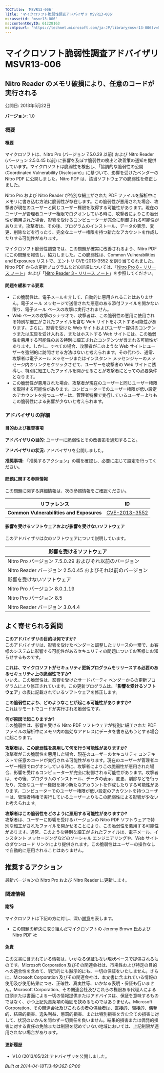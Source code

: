 ```yaml
---
TOCTitle: 'MSVR13-006'
Title: 'マイクロソフト脆弱性調査アドバイザリ MSVR13-006'
ms:assetid: 'msvr13-006'
ms:contentKeyID: 61228163
ms:mtpsurl: 'https://technet.microsoft.com/ja-JP/library/msvr13-006(v=Security.10)'
---
```




マイクロソフト脆弱性調査アドバイザリ MSVR13-006
===============================================

Nitro Reader のメモリ破損により、任意のコードが実行される
---------------------------------------------------------

公開日: 2013年5月22日

**バージョン:** 1.0

### 概要

#### 概要

マイクロソフトは、Nitro Pro (バージョン 7.5.0.29 以前) および Nitro Reader (バージョン 2.5.0.45 以前) に影響を及ぼす脆弱性の検出と改善策の通知を提供しています。マイクロソフトは脆弱性を検出し、「協調的な脆弱性の公開 (Coordinated Vulnerability Disclosure)」に基づいて、影響を受けたベンダーの Nitro PDF に公開しました。Nitro PDF は、該当ソフトウェアの脆弱性を修正しました。

Nitro Pro および Nitro Reader が特別な細工がされた PDF ファイルを解析中にメモリに書き込む方法に脆弱性が存在します。この脆弱性が悪用された場合、攻撃者が現在のユーザーと同じユーザー権限を取得する可能性があります。現在のユーザーが管理者ユーザー権限でログオンしている時に、攻撃者によりこの脆弱性が悪用された場合、影響を受けるコンピューターが完全に制御される可能性があります。攻撃者は、その後、プログラムのインストール、データの表示、変更、削除などを行ったり、完全なユーザー権限を持つ新たなアカウントを作成したりする可能性があります。

マイクロソフト脆弱性調査では、この問題が確実に改善されるよう、Nitro PDF にこの問題を報告し、協力しました。この脆弱性は、Common Vulnerabilities and Exposures リストで、エントリ CVE-2013-3552 を割り当てられました。Nitro PDF からの更新プログラムなどの詳細については、「[Nitro Pro 8 - リリース ノート](https://install.nitropdf.com/pro8/en/nitro-pro-8.pdf)」および「[Nitro Reader 3 - リリース ノート](https://install.nitropdf.com/reader/en/nitroreader_3_release_notes_en.pdf)」を参照してください。

#### 問題を緩和する要素

-   この脆弱性は、電子メールを介して、自動的に悪用されることはありません。電子メール メッセージで送信された悪意のある添付ファイルを開かない限り、電子メール ベースの攻撃は実行されません。
-   Web ベースの攻撃のシナリオで、攻撃者は、この脆弱性の悪用に使用される特別な細工がされたファイルを含む Web サイトをホストする可能性があります。さらに、影響を受けた Web サイトおよびユーザー提供のコンテンツまたは広告を受け入れる、またはホストする Web サイトには、この脆弱性を悪用する可能性のある特別に細工されたコンテンツが含まれる可能性があります。しかし、すべての場合、攻撃者がこのような Web サイトにユーザーを強制的に訪問させる方法はないと考えられます。その代わり、通常、攻撃者は電子メール メッセージまたはインスタント メッセンジャーのメッセージ内のリンクをクリックさせて、ユーザーを攻撃者の Web サイトに誘導し、特別に細工したファイルを開かせることが攻撃者にとっての必要条件となります。
-   この脆弱性が悪用された場合、攻撃者が現在のユーザーと同じユーザー権限を取得する可能性があります。コンピューターでのユーザー権限が低い設定のアカウントを持つユーザーは、管理者特権で実行しているユーザーよりもこの脆弱性による影響が少ないと考えられます。

### アドバイザリの詳細

#### 目的および推奨事項

**アドバイザリの目的:** ユーザーに脆弱性とその改善策を通知すること。

**アドバイザリの状況:** アドバイザリを公開しました。

**推奨事項:** 「推奨するアクション」の欄を確認し、必要に応じて設定を行ってください。

#### 問題に関する参照情報

この問題に関する詳細情報は、次の参照情報をご確認ください。

| リファレンス                             | ID                                                                               |
|------------------------------------------|----------------------------------------------------------------------------------|
| **Common Vulnerabilities and Exposures** | [CVE-2013-3552](https://www.cve.mitre.org/cgi-bin/cvename.cgi?name=cve-2013-3552) |

#### 影響を受けるソフトウェアおよび影響を受けないソフトウェア

このアドバイザリは次のソフトウェアについて説明しています。

| 影響を受けるソフトウェア                                    |
|-------------------------------------------------------------|
| Nitro Pro バージョン 7.5.0.29 およびそれ以前のバージョン    |
| Nitro Reader バージョン 2.5.0.45 およびそれ以前のバージョン |
| 影響を受けないソフトウェア                                  |
| Nitro Pro バージョン 8.0.1.19                               |
| Nitro Pro バージョン 8.5                                    |
| Nitro Reader バージョン 3.0.4.4                             |

よく寄せられる質問
------------------

 
**このアドバイザリの目的は何ですか?**  
このアドバイザリは、影響を受けたベンダーと調整したリリースの一環で、お客様のシステムに影響する可能性があるセキュリティの問題についてお客様にお知らせするものです。

**これは、マイクロソフトがセキュリティ更新プログラムをリリースする必要のあるセキュリティ上の脆弱性ですか?**  
いいえ。この脆弱性は、影響を受けたサードパーティ ベンダーからの更新プログラムにより修正されています。この更新プログラムは、「**影響を受けるソフトウェア**」の表に記載されているソフトウェアを修正します。

**この脆弱性により、どのようなことが起こる可能性がありますか?**  
これはリモートでコードが実行される脆弱性です。

**何が原因で起こりますか?**  
この脆弱性は、影響を受ける Nitro PDF ソフトウェアが特別に細工された PDF ファイルの解析中にメモリ内の無効なアドレスにデータを書き込もうとする場合に起こります。

**攻撃者は、この脆弱性を悪用して何を行う可能性がありますか?**  
攻撃者がこの脆弱性を悪用した場合、現在のユーザーのセキュリティ コンテキストで任意のコードが実行される可能性があります。現在のユーザーが管理者ユーザー権限でログオンしている時に、攻撃者によりこの脆弱性が悪用された場合、影響を受けるコンピューターが完全に制御される可能性があります。攻撃者は、その後、プログラムのインストール、データの表示、変更、削除などを行ったり、完全なユーザー権限を持つ新たなアカウントを作成したりする可能性があります。コンピューターでのユーザー権限が低い設定のアカウントを持つユーザーは、管理者特権で実行しているユーザーよりもこの脆弱性による影響が少ないと考えられます。

**攻撃者はこの脆弱性をどのように悪用する可能性がありますか?**  
攻撃者は、ユーザーに影響を受けるバージョンの Nitro PDF ソフトウェアで特別な細工がされたファイルを開かせることにより、この脆弱性を悪用する可能性があります。通常、このような特別な細工がされたファイルは、電子メール、インスタント メッセージングなどのソーシャル エンジニアリングや、Web サイトのダウンロード リンクにより提供されます。この脆弱性はユーザーの操作なしで自動的に悪用されることはありません。

推奨するアクション
------------------

 
最新バージョンの Nitro Pro および Nitro Reader に更新します。

### 関連情報

#### 謝辞

マイクロソフトは下記の方に対し、深い[謝意](https://go.microsoft.com/fwlink/?linkid=21127)を表します。

-   この問題の解決に取り組んだマイクロソフトの Jeremy Brown 氏および Nitro PDF 社

#### 免責

この文書に含まれている情報は、いかなる保証もない現状ベースで提供されるものです。Microsoft Corporation 及びその関連会社は、市場性および特定の目的への適合性を含めて、明示的にも黙示的にも、一切の保証をいたしません。さらに、Microsoft Corporation 及びその関連会社は、本文書に含まれている情報の使用及び使用結果につき、正確性、真実性等、いかなる表明・保証も行いません。Microsoft Corporation、その関連会社及びこれらの権限ある代理人による口頭または書面による一切の情報提供またはアドバイスは、保証を意味するものではなく、かつ上記免責条項の範囲を狭めるものではありません。Microsoft Corporation、その関連会社及びこれらの者の供給者は、直接的、間接的、偶発的、結果的損害、逸失利益、懲罰的損害、または特別損害を含む全ての損害に対して、状況のいかんを問わず一切責任を負いません。結果的損害または偶発的損害に対する責任の免除または制限を認めていない地域においては、上記制限が適用されない場合があります。

#### 更新履歴

-   V1.0 (2013/05/22):アドバイザリを公開しました。

*Built at 2014-04-18T13:49:36Z-07:00*
